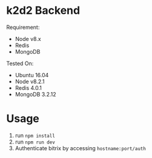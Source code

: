 # k2d2 Backend

Requirement:
- Node v8.x
- Redis
- MongoDB

Tested On:
- Ubuntu 16.04
- Node v8.2.1
- Redis 4.0.1
- MongoDB 3.2.12

# Usage
1. run `npm install`
2. run `npm run dev`
3. Authenticate bitrix by accessing `hostname:port/auth`